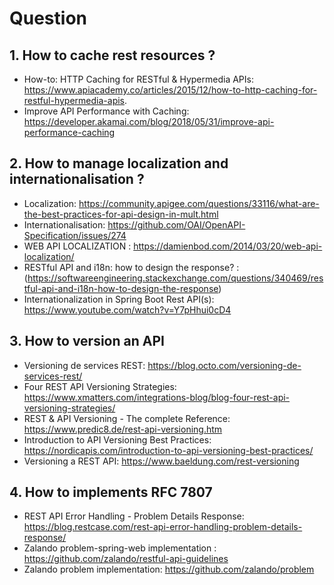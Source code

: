 # Question

## 1. How to cache rest resources ?
- How-to: HTTP Caching for RESTful & Hypermedia APIs: https://www.apiacademy.co/articles/2015/12/how-to-http-caching-for-restful-hypermedia-apis.
- Improve API Performance with Caching: https://developer.akamai.com/blog/2018/05/31/improve-api-performance-caching


## 2. How to manage localization and internationalisation ?
- Localization: https://community.apigee.com/questions/33116/what-are-the-best-practices-for-api-design-in-mult.html
- Internationalisation: https://github.com/OAI/OpenAPI-Specification/issues/274
- WEB API LOCALIZATION : https://damienbod.com/2014/03/20/web-api-localization/
- RESTful API and i18n: how to design the response? : (https://softwareengineering.stackexchange.com/questions/340469/restful-api-and-i18n-how-to-design-the-response)
- Internationalization in Spring Boot Rest API(s): https://www.youtube.com/watch?v=Y7pHhui0cD4

## 3. How to version an API
- Versioning de services REST: https://blog.octo.com/versioning-de-services-rest/
- Four REST API Versioning Strategies: https://www.xmatters.com/integrations-blog/blog-four-rest-api-versioning-strategies/
- REST & API Versioning - The complete Reference: https://www.predic8.de/rest-api-versioning.htm
- Introduction to API Versioning Best Practices: https://nordicapis.com/introduction-to-api-versioning-best-practices/
- Versioning a REST API: https://www.baeldung.com/rest-versioning

## 4. How to implements RFC 7807
- REST API Error Handling - Problem Details Response: https://blog.restcase.com/rest-api-error-handling-problem-details-response/
- Zalando problem-spring-web implementation : https://github.com/zalando/restful-api-guidelines
- Zalando problem implementation: https://github.com/zalando/problem


